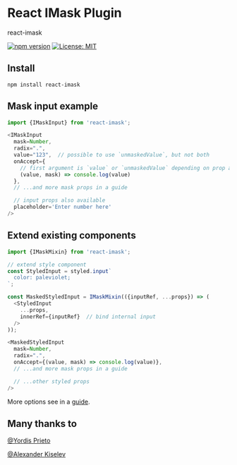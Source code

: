 # React IMask Plugin
react-imask

[![npm version](https://badge.fury.io/js/react-imask.svg)](https://badge.fury.io/js/react-imask)
[![License: MIT](https://img.shields.io/badge/License-MIT-yellow.svg)](https://opensource.org/licenses/MIT)

## Install
`npm install react-imask`

## Mask input example
```javascript
import {IMaskInput} from 'react-imask';

<IMaskInput
  mask=Number,
  radix=".",
  value="123",  // possible to use `unmaskedValue`, but not both
  onAccept={
    // first argument is `value` or `unmaskedValue` depending on prop above
    (value, mask) => console.log(value)
  },
  // ...and more mask props in a guide

  // input props also available
  placeholder='Enter number here'
/>
```

## Extend existing components
```javascript
import {IMaskMixin} from 'react-imask';

// extend style component
const StyledInput = styled.input`
  color: paleviolet;
`;

const MaskedStyledInput = IMaskMixin(({inputRef, ...props}) => (
  <StyledInput
    ...props,
    innerRef={inputRef}  // bind internal input
  />
));

<MaskedStyledInput
  mask=Number,
  radix=".",
  onAccept={(value, mask) => console.log(value)},
  // ...and more mask props in a guide

  // ...other styled props
/>
```
More options see in a [guide](https://unmanner.github.io/imaskjs/guide.html).

## Many thanks to
[@Yordis Prieto](https://github.com/yordis)

[@Alexander Kiselev](https://github.com/MaaKut)
